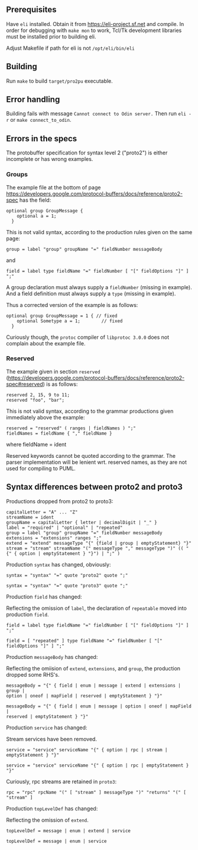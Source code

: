 ## Prerequisites

Have ```eli``` installed.
Obtain it from https://eli-project.sf.net and compile.
In order for debugging with ```make mon``` to work, Tcl/Tk development libraries must be installed prior to building eli.

Adjust Makefile if path for eli is not ```/opt/eli/bin/eli```

## Building

Run ```make``` to build ```target/pro2pu``` executable.

## Error handling

Building fails with message ```Cannot connect to Odin server.```
Then run ```eli -r``` or ```make connect_to_odin```.

## Errors in the specs

The protobuffer specification for syntax level 2 ("proto2") is either incomplete or has wrong examples.

### Groups

The example file at the bottom of page https://developers.google.com/protocol-buffers/docs/reference/proto2-spec
has the field:

    optional group GroupMessage {
        optional a = 1;
      }

This is not valid syntax, according to the production rules given on the same page:

    group = label "group" groupName "=" fieldNumber messageBody

and

    field = label type fieldName "=" fieldNumber [ "[" fieldOptions "]" ] ";"


A group declaration must always supply a ```fieldNumber``` (missing in example).
And a field definition must always supply a ```type``` (missing in example).

Thus a corrected version of the example is as follows:

    optional group GroupMessage = 1 { // fixed
        optional Sometype a = 1;        // fixed
      }

Curiously though, the ```protoc``` compiler of ```libprotoc 3.0.0``` does not complain about the example file.

### Reserved

The example given in section ```reserved``` (https://developers.google.com/protocol-buffers/docs/reference/proto2-spec#reserved) is as follows:

    reserved 2, 15, 9 to 11;
    reserved "foo", "bar";

This is not valid syntax, according to the grammar productions given immediately above the example:

    reserved = "reserved" ( ranges | fieldNames ) ";"
    fieldNames = fieldName { "," fieldName }
where
    fieldName = ident

Reserved keywords cannot be quoted according to the grammar.
The parser implementation will be lenient wrt. reserved names,
as they are not used for compiling to PUML.

## Syntax differences between proto2 and proto3

Productions dropped from proto2 to proto3:

    capitalLetter = "A" ... "Z"
    streamName = ident
    groupName = capitalLetter { letter | decimalDigit | "_" }
    label = "required" | "optional" | "repeated"
    group = label "group" groupName "=" fieldNumber messageBody
    extensions = "extensions" ranges ";"
    extend = "extend" messageType "{" {field | group | emptyStatement} "}"
    stream = "stream" streamName "(" messageType "," messageType ")" (( "{" { option | emptyStatement } "}") | ";" )

Production ```syntax``` has changed, obviously:

    syntax = "syntax" "=" quote "proto2" quote ";"

    syntax = "syntax" "=" quote "proto3" quote ";"

Production ```field``` has changed:

  Reflecting the omission of ```label```, the declaration of ```repeatable``` moved into production ```field```.

    field = label type fieldName "=" fieldNumber [ "[" fieldOptions "]" ] ";"

    field = [ "repeated" ] type fieldName "=" fieldNumber [ "[" fieldOptions "]" ] ";"

Production ```messageBody``` has changed:

  Reflecting the omiision of ```extend```, ```extensions```, and ```group```, the production dropped some RHS's.

    messageBody = "{" { field | enum | message | extend | extensions | group |
    option | oneof | mapField | reserved | emptyStatement } "}"

    messageBody = "{" { field | enum | message | option | oneof | mapField |
    reserved | emptyStatement } "}"

Production ```service``` has changed:

  Stream services have been removed.
    
    service = "service" serviceName "{" { option | rpc | stream | emptyStatement } "}"

    service = "service" serviceName "{" { option | rpc | emptyStatement } "}"

  Curiously, rpc streams are retained in ```proto3```:
  
    rpc = "rpc" rpcName "(" [ "stream" ] messageType ")" "returns" "(" [ "stream" ]

Production ```topLevelDef``` has changed:

  Reflecting the omission of ```extend```.

    topLevelDef = message | enum | extend | service

    topLevelDef = message | enum | service

